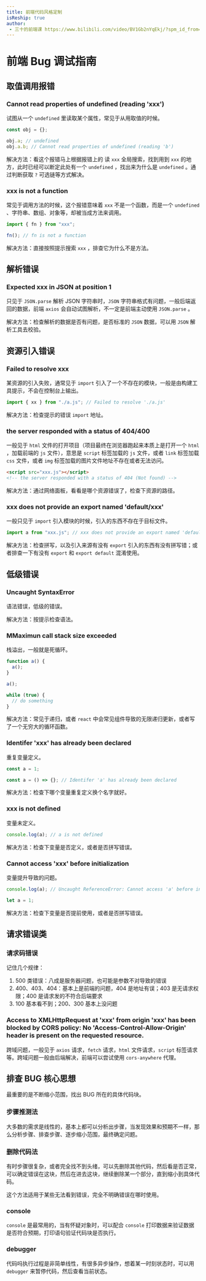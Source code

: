 ```yaml
---
title: 前端代码风格定制
isReship: true
author:
 - 三十的前端课 https://www.bilibili.com/video/BV1Gb2nYqEkj/?spm_id_from=333.1387.list.card_archive.click&vd_source=04a0a5a7dec43971cb2db79d05d54d8d
---
```


# 前端 Bug 调试指南

## 取值调用报错

### Cannot read properties of undefined (reading 'xxx')

试图从一个 `undefined` 里读取某个属性，常见于从用取值的时候。

```js
const obj = {};

obj.a; // undefined
obj.a.b; // Cannot read properties of undefined (reading 'b')
```

解决方法：看这个报错马上根据报错上的 读 `xxx` 全局搜索，找到用到 `xxx` 的地方，此时已经可以断定此处有一个 `undefined` ，找出来为什么是 `undefined` 。通过判断获取 `?` 可选链等方式解决。

### xxx is not a function

常见于调用方法的时候，这个报错意味着 `xxx` 不是一个函数，而是一个 `undefined` 、字符串、数组、对象等，却被当成方法来调用。

```js
import { fn } from "xxx";

fn(); // fn is not a function
```

解决方法：直接按照提示搜索 `xxx` ，排查它为什么不是方法。

## 解析错误

### Expected xxx in JSON at position 1

只见于 `JSON.parse` 解析 JSON 字符串时，`JSON` 字符串格式有问题，一般后端返回的数据，前端 `axios` 会自动试图解析，不一定是前端主动使用 `JSON.parse` 。

解决方法：检查解析的数据是否有问题，是否标准的 `JSON` 数据，可以用 `JSON` 解析工具去校验。

## 资源引入错误

### Failed to resolve xxx

某资源的引入失败，通常见于 `import` 引入了一个不存在的模块，一般是由构建工具提示，不会在控制台上输出。

```js
import { xx } from "./a.js"; // Failed to resolve './a.js'
```

解决方法：检查提示的错误 `import` 地址。

### the server responded with a status of 404/400

一般见于 `html` 文件的打开项目（项目最终在浏览器跑起来本质上是打开一个 `html` ，加载前端的 `js` 文件），意思是 `script` 标签加载的 `js` 文件，或者 `link` 标签加载 `css` 文件，或者 `img` 标签加载的图片文件地址不存在或者无法访问。

```html
<script src="xxx.js"></script>
<!-- the server responded with a status of 404 (Not found) -->
```

解决方法：通过网络面板，看看是哪个资源错误了，检查下资源的路径。

### xxx does not provide an export named 'default/xxx'

一般只见于 `import` 引入模块的时候，引入的东西不存在于目标文件。

```js
import a from "xxx.js"; // xxx does not provide an export named 'default';
```

解决方法：检查拼写，以及引入来源有没有 `export` 引入的东西有没有拼写错；或者排查一下有没有 `export` 和 `export default` 混淆使用。

## 低级错误

### Uncaught SyntaxError

语法错误，低级的错误。

解决方法：按提示检查语法。

### MMaximun call stack size exceeded

栈溢出，一般就是死循环。

```js
function a() {
  a();
}

a();

while (true) {
  // do something
}
```

解决方法：常见于递归，或者 `react` 中会常见组件导致的无限递归更新，或者写了一个无穷大的循环函数。

### Identifer 'xxx' has already been declared

重复变量定义。

```js
const a = 1;

const a = () => {}; // Identifer 'a' has already been declared
```

解决方法：检查下哪个变量重复定义换个名字就好。

### xxx is not defined

变量未定义。

```js
console.log(a); // a is not defined
```

解决方法：检查下变量是否定义，或者是否拼写错误。

### Cannot access 'xxx' before initialization

变量提升导致的问题。

```js
console.log(a); // Uncaught ReferenceError: Cannot access 'a' before initialization

let a = 1;
```

解决方法：检查下变量是否提前使用，或者是否拼写错误。

## 请求错误类

### 请求码错误

记住几个规律：

1. 500 类错误：八成是服务器问题，也可能是参数不对导致的错误
2. 400、403、404：基本上是前端的问题，404 是地址有误；403 是无请求权限；400 是请求发的不符合后端要求
3. 100 基本看不到；200、300 基本上没问题

### Access to XMLHttpRequest at 'xxx' from origin 'xxx' has been blocked by CORS policy: No 'Access-Control-Allow-Origin' header is present on the requested resource.

跨域问题，一般见于 `axios` 请求，`fetch` 请求，`html` 文件请求，`script` 标签请求等。跨域问题一般由后端解决，前端可以尝试使用 `cors-anywhere` 代理。

## 排查 BUG 核心思想

最重要的是不断缩小范围，找出 BUG 所在的具体代码块。

### 步骤推测法

大多数的需求是线性的，基本上都可以分析出步骤，当发现效果和预期不一样，那么分析步骤、排查步骤、逐步缩小范围，最终确定问题。

### 删除代码法

有时步骤很复杂，或者完全找不到头绪，可以先删除其他代码，然后看是否正常，可以确定错误在这块，然后在进去这块，继续删除某一个部分，直到缩小到具体代码。

这个方法适用于某些无法看到错误，完全不明确错误在哪时使用。

### console

`console` 是最常用的，当有怀疑对象时，可以配合 `console` 打印数据来验证数据是否符合预期，打印语句验证代码块是否执行。

### debugger

代码吗执行过程是非简单线性，有很多异步操作，想着某一时刻状态时，可以用 `debugger` 来暂停代码，然后查看当前状态。
